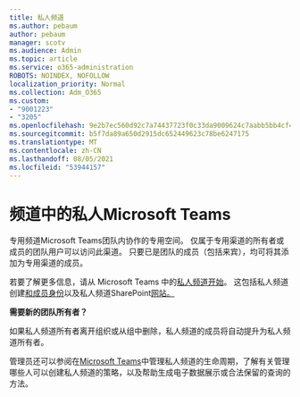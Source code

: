 ```yaml
---
title: 私人频道
ms.author: pebaum
author: pebaum
manager: scotv
ms.audience: Admin
ms.topic: article
ms.service: o365-administration
ROBOTS: NOINDEX, NOFOLLOW
localization_priority: Normal
ms.collection: Adm_O365
ms.custom:
- "9001223"
- "3205"
ms.openlocfilehash: 9e2b7ec560d92c7a74437723f0c33da9009624c7aabb5bb4cf4b3906d916051a
ms.sourcegitcommit: b5f7da89a650d2915dc652449623c78be6247175
ms.translationtype: MT
ms.contentlocale: zh-CN
ms.lasthandoff: 08/05/2021
ms.locfileid: "53944157"
---
```

# <a name="private-channels-in-microsoft-teams"></a>频道中的私人Microsoft Teams

专用频道Microsoft Teams团队内协作的专用空间。 仅属于专用渠道的所有者或成员的团队用户可以访问此渠道。 只要已是团队的成员（包括来宾），均可将其添加为专用渠道的成员。

若要了解更多信息，请从 Microsoft Teams 中的[私人频道开始](https://docs.microsoft.com/MicrosoftTeams/private-channels)。 这包括私人频道创建[和成员身份](https://docs.microsoft.com/MicrosoftTeams/private-channels#private-channel-creation-and-membership)以及私人频道SharePoint[网站。](https://docs.microsoft.com/MicrosoftTeams/private-channels#private-channel-sharepoint-sites)

**需要新的团队所有者？**

如果私人频道所有者离开组织或从组中删除，私人频道的成员将自动提升为私人频道所有者。

管理员还可以参阅在[Microsoft Teams](https://docs.microsoft.com/MicrosoftTeams/private-channels-life-cycle-management)中管理私人频道的生命周期，了解有关管理哪些人可以创建私人频道的策略，以及帮助生成电子数据展示或合法保留的查询的方法。
